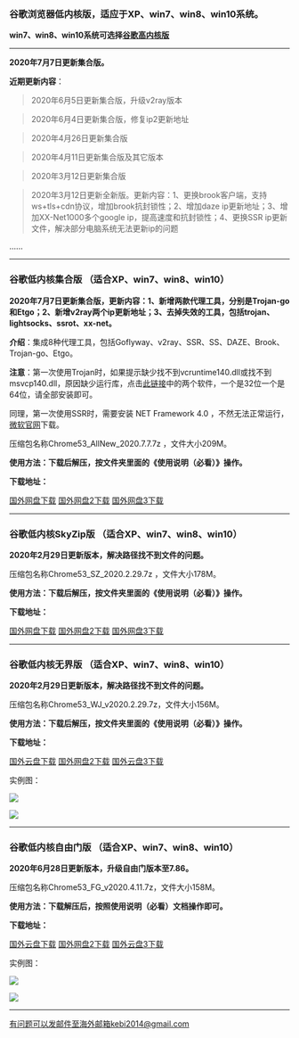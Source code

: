 ### 谷歌浏览器低内核版，适应于XP、win7、win8、win10系统。

**win7、win8、win10系统可选择[谷歌高内核版](https://github.com/Alvin9999/new-pac/wiki/%E9%AB%98%E5%86%85%E6%A0%B8%E7%89%88)**

***

**2020年7月7日更新集合版。**

**近期更新内容**：

> 2020年6月5日更新集合版，升级v2ray版本

> 2020年6月4日更新集合版，修复ip2更新地址

> 2020年4月26日更新集合版

> 2020年4月11日更新集合版及其它版本

> 2020年3月12日更新集合版

> 2020年3月12日更新全新版。更新内容：1、更换brook客户端，支持ws+tls+cdn协议，增加brook抗封锁性；2、增加daze ip更新地址；3、增加XX-Net1000多个google ip，提高速度和抗封锁性；4、更换SSR ip更新文件，解决部分电脑系统无法更新ip的问题

......

***

### 谷歌低内核集合版 （适合XP、win7、win8、win10）

**2020年7月7日更新集合版，更新内容：1、新增两款代理工具，分别是Trojan-go和Etgo；2、新增v2ray两个ip更新地址；3、去掉失效的工具，包括trojan、lightsocks、ssrot、xx-net。**

**介绍**：集成8种代理工具，包括Goflyway、v2ray、SSR、SS、DAZE、Brook、Trojan-go、Etgo。

**注意**：第一次使用Trojan时，如果提示缺少找不到vcruntime140.dll或找不到msvcp140.dll，原因缺少运行库，点击[此链接](https://www.microsoft.com/en-us/download/details.aspx?id=48145)中的两个软件，一个是32位一个是64位，请全部安装即可。

同理，第一次使用SSR时，需要安装 NET Framework 4.0 ，不然无法正常运行，[微软官网](https://www.microsoft.com/zh-cn/download/details.aspx?id=17718)下载。

压缩包名称Chrome53_AllNew_2020.7.7.7z ，文件大小209M。

**使用方法：下载后解压，按文件夹里面的《使用说明（必看）》操作。**

**下载地址：**

[国外网盘下载](http://tr1.freedown7.club/html/202077/Chrome53_AllNew_2020.7.7.7z) 
[国外网盘2下载](http://www.freedown8.xyz/202077/Chrome53_AllNew_2020.7.7.7z) 
[国外网盘3下载](http://173.0.55.67/html/202077/Chrome53_AllNew_2020.7.7.7z) 

***


### 谷歌低内核SkyZip版 （适合XP、win7、win8、win10）

**2020年2月29日更新版本，解决路径找不到文件的问题。**

压缩包名称Chrome53_SZ_2020.2.29.7z ，文件大小178M。

**使用方法：下载后解压，按文件夹里面的《使用说明（必看）》操作。**

**下载地址：**

[国外网盘下载](http://tr1.freedown7.club/html/20202292/Chrome53_SZ_2020.2.29.7z) 
[国外网盘2下载](http://www.freedown8.xyz/2020229/Chrome53_SZ_2020.2.29.7z) 
[国外网盘3下载](http://173.0.55.67/html/20202292/Chrome53_SZ_2020.2.29.7z) 

***

### 谷歌低内核无界版  （适合XP、win7、win8、win10）

**2020年2月29日更新版本，解决路径找不到文件的问题。**

压缩包名称Chrome53_WJ_v2020.2.29.7z，文件大小156M。

**使用方法：下载后解压，按文件夹里面的《使用说明（必看）》操作。**

**下载地址：**

[国外云盘下载](http://tr1.freedown7.club/html/20202292/Chrome53_WJ_v2020.2.29.7z) 
[国外网盘2下载](http://www.freedown8.xyz/2020229/Chrome53_WJ_v2020.2.29.7z) 
[国外云盘3下载](http://173.0.55.67/html/20202292/Chrome53_WJ_v2020.2.29.7z) 

实例图：

![](https://cdn.jsdelivr.net/gh/Alvin9999/pac2/softimag/53wuj1.png)

![](https://cdn.jsdelivr.net/gh/Alvin9999/PAC/download/53wujie1.PNG)


***


### 谷歌低内核自由门版  （适合XP、win7、win8、win10）

**2020年6月28日更新版本，升级自由门版本至7.86。**

压缩包名称Chrome53_FG_v2020.4.11.7z，文件大小158M。

**使用方法：下载解压后，按照使用说明（必看）文档操作即可。**

**下载地址：**

[国外云盘下载](http://tr1.freedown7.club/html/2020628/Chrome53_FG_v2020.6.28.7z) 
[国外网盘2下载](http://www.freedown8.xyz/2020628/Chrome53_FG_v2020.6.28.7z) 
[国外云盘3下载](http://173.0.55.67/html/2020628/Chrome53_FG_v2020.6.28.7z) 

实例图：

![](https://cdn.jsdelivr.net/gh/Alvin9999/pac2/softimag/53fg1.png)

![](https://cdn.jsdelivr.net/gh/Alvin9999/PAC/download/53freegate1.PNG)


***


有问题可以发邮件至海外邮箱kebi2014@gmail.com
